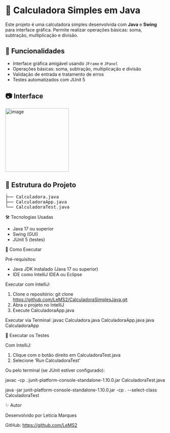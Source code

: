 <h1>🧮 Calculadora Simples em Java</h1>

<p>Este projeto é uma calculadora simples desenvolvida com <strong>Java</strong> e <strong>Swing</strong> para interface gráfica. Permite realizar operações básicas: soma, subtração, multiplicação e divisão.</p>

<h2>🚀 Funcionalidades</h2>
<ul>
    <li>Interface gráfica amigável usando <code>JFrame</code> e <code>JPanel</code></li>
    <li>Operações básicas: soma, subtração, multiplicação e divisão</li>
    <li>Validação de entrada e tratamento de erros</li>
    <li>Testes automatizados com JUnit 5</li>
</ul>

<h2>📷 Interface</h2>
<div class="screenshot">
    <img width="200" height="200" alt="image" src="https://github.com/user-attachments/assets/88dd1b79-8124-486b-8db6-550aeb32c4da" />

</div>

<h2>📁 Estrutura do Projeto</h2>
<pre>
├── Calculadora.java
├── CalculadoraApp.java
└── CalculadoraTest.java
</pre>

🛠️ Tecnologias Usadas

- Java 17 ou superior
- Swing (GUI)
- JUnit 5 (testes)

🚀 Como Executar

Pré-requisitos:
- Java JDK instalado (Java 17 ou superior)
- IDE como IntelliJ IDEA ou Eclipse

Executar com IntelliJ:

1. Clone o repositório:
   git clone https://github.com/LeMS2/CalculadoraSimplesJava.git
2. Abra o projeto no IntelliJ
3. Execute CalculadoraApp.java
   
Executar via Terminal:
javac Calculadora.java CalculadoraApp.java
java CalculadoraApp

🧪 Executar os Testes

Com IntelliJ:

1. Clique com o botão direito em CalculadoraTest.java
2. Selecione 'Run CalculadoraTest'

Ou pelo terminal (se JUnit estiver configurado):

javac -cp .:junit-platform-console-standalone-1.10.0.jar CalculadoraTest.java

java -jar junit-platform-console-standalone-1.10.0.jar -cp . --select-class CalculadoraTest

✨ Autor

Desenvolvido por Letícia Marques

GitHub: https://github.com/LeMS2
 
